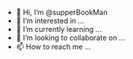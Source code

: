 - 👋 Hi, I’m @supperBookMan
- 👀 I’m interested in ...
- 🌱 I’m currently learning ...
- 💞️ I’m looking to collaborate on ...
- 📫 How to reach me ...

<!---
supperBookMan/supperBookMan is a ✨ special ✨ repository because its `README.md` (this file) appears on your GitHub profile.
You can click the Preview link to take a look at your changes.
--->
